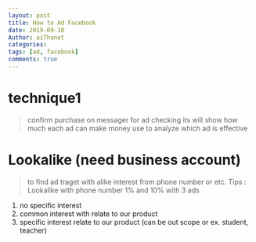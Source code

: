 ```yaml
---
layout: post
title: How to Ad Facebook
date: 2019-09-10
Author: aiThanet
categories:
tags: [ad, facebook]
comments: true
---
```


# technique1

> confirm purchase on messager for ad checking
> its will show how much each ad can make money
> use to analyze which ad is effective

# Lookalike (need business account)

> to find ad traget with alike interest from phone number or etc.
> Tips : Lookalike with phone number 1% and 10% with 3 ads

1. no specific interest
2. common interest with relate to our product
3. specific interest relate to our product (can be out scope or ex. student, teacher)
